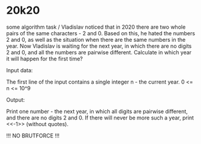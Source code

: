 # 20k20
some algorithm task / 
Vladislav noticed that in 2020 there are two whole pairs of the same characters - 2 and 0. Based on this, he hated the numbers 2 and 0, as well as the situation when there are the same numbers in the year. Now Vladislav is waiting for the next year, in which there are no digits 2 and 0, and all the numbers are pairwise different. Calculate in which year it will happen for the first time?

Input data:

The first line of the input contains a single integer n - the current year. 0 <= n <= 10^9

Output:

Print one number - the next year, in which all digits are pairwise different, and there are no digits 2 and 0. If there will never be more such a year, print <<-1>> (without quotes).

 !!! NO BRUTFORCE !!!

